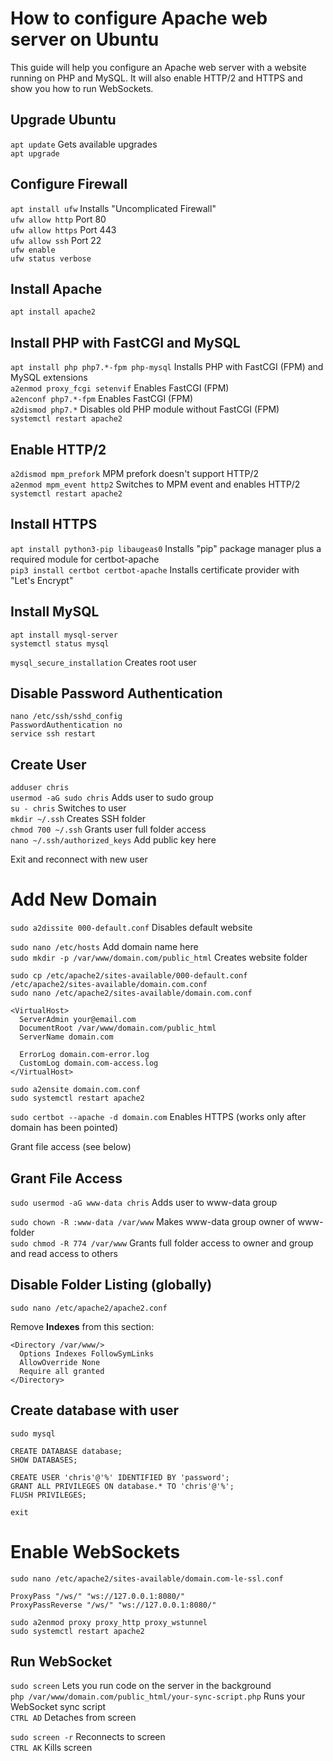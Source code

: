 # How to configure Apache web server on Ubuntu

This guide will help you configure an Apache web server with a website running on PHP and MySQL. It will also enable HTTP/2 and HTTPS and show you how to run WebSockets.

## Upgrade Ubuntu

`apt update` Gets available upgrades\
`apt upgrade`

## Configure Firewall

`apt install ufw` Installs "Uncomplicated Firewall"\
`ufw allow http` Port 80\
`ufw allow https` Port 443\
`ufw allow ssh` Port 22\
`ufw enable`\
`ufw status verbose`

## Install Apache

`apt install apache2`

## Install PHP with FastCGI and MySQL

`apt install php php7.*-fpm php-mysql` Installs PHP with FastCGI (FPM) and MySQL extensions\
`a2enmod proxy_fcgi setenvif` Enables FastCGI (FPM)\
`a2enconf php7.*-fpm` Enables FastCGI (FPM)\
`a2dismod php7.*` Disables old PHP module without FastCGI (FPM)\
`systemctl restart apache2`

## Enable HTTP/2

`a2dismod mpm_prefork` MPM prefork doesn't support HTTP/2\
`a2enmod mpm_event http2` Switches to MPM event and enables HTTP/2\
`systemctl restart apache2`

## Install HTTPS

`apt install python3-pip libaugeas0` Installs "pip" package manager plus a required module for certbot-apache\
`pip3 install certbot certbot-apache` Installs certificate provider with "Let's Encrypt"

## Install MySQL

`apt install mysql-server`\
`systemctl status mysql`

`mysql_secure_installation` Creates root user

## Disable Password Authentication

`nano /etc/ssh/sshd_config`\
`PasswordAuthentication no`\
`service ssh restart`

## Create User

`adduser chris`\
`usermod -aG sudo chris` Adds user to sudo group\
`su - chris` Switches to user\
`mkdir ~/.ssh` Creates SSH folder\
`chmod 700 ~/.ssh` Grants user full folder access\
`nano ~/.ssh/authorized_keys` Add public key here

Exit and reconnect with new user

# Add New Domain

`sudo a2dissite 000-default.conf` Disables default website

`sudo nano /etc/hosts` Add domain name here\
`sudo mkdir -p /var/www/domain.com/public_html` Creates website folder

`sudo cp /etc/apache2/sites-available/000-default.conf /etc/apache2/sites-available/domain.com.conf`\
`sudo nano /etc/apache2/sites-available/domain.com.conf`

```
<VirtualHost>
  ServerAdmin your@email.com
  DocumentRoot /var/www/domain.com/public_html
  ServerName domain.com

  ErrorLog domain.com-error.log
  CustomLog domain.com-access.log
</VirtualHost>
```

`sudo a2ensite domain.com.conf`\
`sudo systemctl restart apache2`

`sudo certbot --apache -d domain.com` Enables HTTPS (works only after domain has been pointed)

Grant file access (see below)

## Grant File Access

`sudo usermod -aG www-data chris` Adds user to www-data group

`sudo chown -R :www-data /var/www` Makes www-data group owner of www-folder\
`sudo chmod -R 774 /var/www` Grants full folder access to owner and group and read access to others

## Disable Folder Listing (globally)

`sudo nano /etc/apache2/apache2.conf`

Remove **Indexes** from this section:

```
<Directory /var/www/>
  Options Indexes FollowSymLinks
  AllowOverride None
  Require all granted
</Directory>
```

## Create database with user

`sudo mysql`

`CREATE DATABASE database;`\
`SHOW DATABASES;`

`CREATE USER 'chris'@'%' IDENTIFIED BY 'password';`\
`GRANT ALL PRIVILEGES ON database.* TO 'chris'@'%';`\
`FLUSH PRIVILEGES;`

`exit`

# Enable WebSockets

`sudo nano /etc/apache2/sites-available/domain.com-le-ssl.conf`

```
ProxyPass "/ws/" "ws://127.0.0.1:8080/"
ProxyPassReverse "/ws/" "ws://127.0.0.1:8080/"
```

`sudo a2enmod proxy proxy_http proxy_wstunnel`\
`sudo systemctl restart apache2`

## Run WebSocket

`sudo screen` Lets you run code on the server in the background\
`php /var/www/domain.com/public_html/your-sync-script.php` Runs your WebSocket sync script\
`CTRL AD` Detaches from screen

`sudo screen -r` Reconnects to screen\
`CTRL AK` Kills screen

